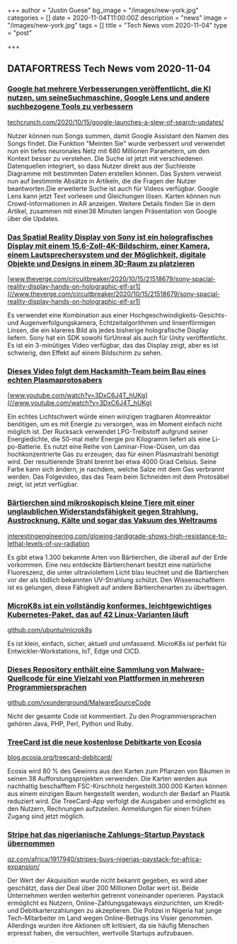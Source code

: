 +++
author = "Justin Guese"
bg_image = "/images/new-york.jpg"
categories = []
date = 2020-11-04T11:00:00Z
description = "news"
image = "/images/new-york.jpg"
tags = []
title = "Tech News vom 2020-11-04"
type = "post"

+++

        
## DATAFORTRESS Tech News vom 2020-11-04





### [Google hat mehrere Verbesserungen veröffentlicht, die KI nutzen, um seineSuchmaschine, Google Lens und andere suchbezogene Tools zu verbessern](//techcrunch.com/2020/10/15/google-launches-a-slew-of-search-updates/)


[techcrunch.com/2020/10/15/google-launches-a-slew-of-search-updates/](//techcrunch.com/2020/10/15/google-launches-a-slew-of-search-updates/)


Nutzer können nun Songs summen, damit Google Assistant den Namen des Songs findet. Die Funktion "Meinten Sie" wurde verbessert und verwendet nun ein tiefes neuronales Netz mit 680 Millionen Parametern, um den Kontext besser zu verstehen. Die Suche ist jetzt mit verschiedenen Datenquellen integriert, so dass Nutzer direkt aus der Suchleiste Diagramme mit bestimmten Daten erstellen können. Das System verweist nun auf bestimmte Absätze in Artikeln, die die Fragen der Nutzer beantworten.Die erweiterte Suche ist auch für Videos verfügbar. Google Lens kann jetzt Text vorlesen und Gleichungen lösen. Karten können nun Crowd-Informationen in AR anzeigen. Weitere Details finden Sie in dem Artikel, zusammen mit einer36 Minuten langen Präsentation von Google über die Updates.


### [Das Spatial Reality Display von Sony ist ein holografisches Display mit einem 15,6-Zoll-4K-Bildschirm, einer Kamera, einem Lautsprechersystem und der Möglichkeit, digitale Objekte und Designs in einem 3D-Raum zu platzieren](//www.theverge.com/circuitbreaker/2020/10/15/21518679/sony-spacial-reality-display-hands-on-holographic-elf-sr1)


[www.theverge.com/circuitbreaker/2020/10/15/21518679/sony-spacial-reality-display-hands-on-holographic-elf-sr1](//www.theverge.com/circuitbreaker/2020/10/15/21518679/sony-spacial-reality-display-hands-on-holographic-elf-sr1)


Es verwendet eine Kombination aus einer Hochgeschwindigkeits-Gesichts- und Augenverfolgungskamera, Echtzeitalgorithmen und linsenförmigen Linsen, die ein klareres Bild als jedes bisherige holografische Display liefern. Sony hat ein SDK sowohl fürUnreal als auch für Unity veröffentlicht. Es ist ein 3-minütiges Video verfügbar, das das Display zeigt, aber es ist schwierig, den Effekt auf einem Bildschirm zu sehen.


### [Dieses Video folgt dem Hacksmith-Team beim Bau eines echten Plasmaprotosabers](//www.youtube.com/watch?v=3DxC6J4T_hUKg)


[www.youtube.com/watch?v=3DxC6J4T_hUKg](//www.youtube.com/watch?v=3DxC6J4T_hUKg)


Ein echtes Lichtschwert würde einen winzigen tragbaren Atomreaktor benötigen, um es mit Energie zu versorgen, was im Moment einfach nicht möglich ist. Der Rucksack verwendet LPG-Treibstoff aufgrund seiner Energiedichte, die 50-mal mehr Energie pro Kilogramm liefert als eine Li-po-Batterie. Es nutzt eine Reihe von Laminar-Flow-Düsen, um das hochkonzentrierte Gas zu erzeugen, das für einen Plasmastrahl benötigt wird. Der resultierende Strahl brennt bei etwa 4000 Grad Celsius. Seine Farbe kann sich ändern, je nachdem, welche Salze mit dem Gas verbrannt werden. Das Folgevideo, das das Team beim Schneiden mit dem Protosäbel zeigt, ist jetzt verfügbar.


### [Bärtierchen sind mikroskopisch kleine Tiere mit einer unglaublichen Widerstandsfähigkeit gegen Strahlung, Austrocknung, Kälte und sogar das Vakuum des Weltraums](//interestingengineering.com/glowing-tardigrade-shows-high-resistance-to-lethal-levels-of-uv-radiation)


[interestingengineering.com/glowing-tardigrade-shows-high-resistance-to-lethal-levels-of-uv-radiation](//interestingengineering.com/glowing-tardigrade-shows-high-resistance-to-lethal-levels-of-uv-radiation)


Es gibt etwa 1.300 bekannte Arten von Bärtierchen, die überall auf der Erde vorkommen. Eine neu entdeckte Bärtierchenart besitzt eine natürliche Fluoreszenz, die unter ultraviolettem Licht blau leuchtet und die Bärtierchen vor der als tödlich bekannten UV-Strahlung schützt. Den Wissenschaftlern ist es gelungen, diese Fähigkeit auf andere Bärtierchenarten zu übertragen.


### [MicroK8s ist ein vollständig konformes, leichtgewichtiges Kubernetes-Paket, das auf 42 Linux-Varianten läuft](//github.com/ubuntu/microk8s)


[github.com/ubuntu/microk8s](//github.com/ubuntu/microk8s)


Es ist klein, einfach, sicher, aktuell und umfassend. MicroK8s ist perfekt für Entwickler-Workstations, IoT, Edge und CICD.


### [Dieses Repository enthält eine Sammlung von Malware-Quellcode für eine Vielzahl von Plattformen in mehreren Programmiersprachen](//github.com/vxunderground/MalwareSourceCode)


[github.com/vxunderground/MalwareSourceCode](//github.com/vxunderground/MalwareSourceCode)


Nicht der gesamte Code ist kommentiert. Zu den Programmiersprachen gehören Java, PHP, Perl, Python und Ruby.


### [TreeCard ist die neue kostenlose Debitkarte von Ecosia](//blog.ecosia.org/treecard-debitcard/)


[blog.ecosia.org/treecard-debitcard/](//blog.ecosia.org/treecard-debitcard/)


Ecosia wird 80 % des Gewinns aus den Karten zum Pflanzen von Bäumen in seinen 38 Aufforstungsprojekten verwenden. Die Karten werden aus nachhaltig beschafftem FSC-Kirschholz hergestellt.300.000 Karten können aus einem einzigen Baum hergestellt werden, wodurch der Bedarf an Plastik reduziert wird. Die TreeCard-App verfolgt die Ausgaben und ermöglicht es den Nutzern, Rechnungen aufzuteilen. Anmeldungen für einen frühen Zugang sind jetzt möglich.


### [Stripe hat das nigerianische Zahlungs-Startup Paystack übernommen](//qz.com/africa/1917940/stripes-buys-nigerias-paystack-for-africa-expansion/)


[qz.com/africa/1917940/stripes-buys-nigerias-paystack-for-africa-expansion/](//qz.com/africa/1917940/stripes-buys-nigerias-paystack-for-africa-expansion/)


Der Wert der Akquisition wurde nicht bekannt gegeben, es wird aber geschätzt, dass der Deal über 200 Millionen Dollar wert ist. Beide Unternehmen werden weiterhin getrennt voneinander operieren. Paystack ermöglicht es Nutzern, Online-Zahlungsgateways einzurichten, um Kredit- und Debitkartenzahlungen zu akzeptieren. Die Polizei in Nigeria hat junge Tech-Mitarbeiter im Land wegen Online-Betrugs ins Visier genommen. Allerdings wurden ihre Aktionen oft kritisiert, da sie häufig Menschen erpresst haben, die versuchten, wertvolle Startups aufzubauen.